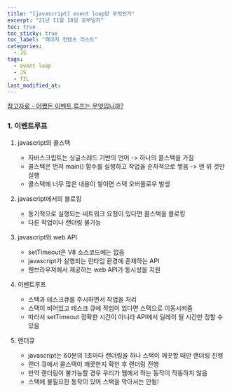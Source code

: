 ```yaml
---
title: "[javascript] event loop란 무엇인가"
excerpt: "21년 11월 18일 공부일지"
toc: true
toc_sticky: true
toc_label: "페이지 컨텐츠 리스트"
categories:
  - JS
tags:
  - event loop
  - JS
  - TIL
last_modified_at:
---
```


[참고자료 - 어쨌든 이벤트 루프는 무엇입니까?](https://www.youtube.com/watch?v=8aGhZQkoFbQ&t=608s)

### **1. 이벤트루프**

1. javascript의 콜스택

   - 자바스크립트는 싱글스레드 기반의 언어 -> 하나의 콜스택을 가짐
   - 콜스택은 먼저 main() 함수를 실행하고 작업을 순차적으로 쌓음 -> 맨 위 것만 실행
   - 콜스택에 너무 많은 내용이 쌓이면 스택 오버플로우 발생

2. javascript에서의 블로킹

   - 동기적으로 실행되는 네트워크 요청이 있다면 콜스택을 블로킹
   - 다른 작업이나 랜더링 불가능

3. javascript와 web API

   - setTimeout은 V8 소스코드에는 없음
   - javascript가 실행되는 런타임 환경에 존재하는 API
   - 웬브라우져에서 제공하는 web API가 동시성을 지원

4. 이벤트루프

   - 스택과 테스크큐를 주시하면서 작업을 처리
   - 스택이 비어있고 테스크 큐에 작업이 있다면 스택으로 이동시켜줌
   - 따라서 setTimeout 정확한 시간이 아니라 API에서 딜레이 될 시간만 정할 수 있음

5. 랜더큐

   - javascript는 60분의 1초마다 랜더링을 하나 스택이 깨끗할 때만 랜더링 진행
   - 랜더 큐에서 콜스택이 깨끗한지 확인 후 랜더링 진행
   - 만약 랜더링이 불가능할 경우 우리가 웹에서 하는 동작이 작동하지 않음
   - 스택에 불필요한 동작이 있어 스택을 막아서는 안됨!
